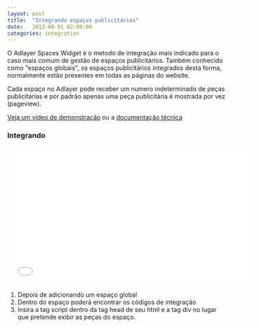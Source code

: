 ```yaml
---
layout: post
title:  "Integrando espaços publicitários"
date:   2013-08-01 02:00:00
categories: integration
---
```


O Adlayer Spaces Widget é o metodo de integração mais indicado para o caso mais comum de gestão de espaços publicitários. Também conhecido como "espaços globais", os espaços publicitários integrados desta forma, normalmente estão presentes em todas as páginas do website. 

Cada espaço no Adlayer pode receber um numero indeterminado de peças publicitárias e por padrão apenas uma peça publicitária é mostrada por vez (pageview).

[Veja um vídeo de demonstração](http://www.youtube.com/watch?v=qiDub8TupVo) ou a [documentação técnica](https://github.com/adlayer/javascript-api/blob/master/docs/widgets/spaces.md)

### Integrando

<object width="560" height="315"><param name="movie" value="//www.youtube.com/v/qiDub8TupVo?hl=en_US&amp;version=3"></param><param name="allowFullScreen" value="true"></param><param name="allowscriptaccess" value="always"></param><embed src="//www.youtube.com/v/qiDub8TupVo?hl=en_US&amp;version=3" type="application/x-shockwave-flash" width="560" height="315" allowscriptaccess="always" allowfullscreen="true"></embed></object>

1. Depois de adicionando um espaço global
2. Dentro do espaço poderá encontrar os códigos de integração
3. Insira a tag script dentro da tag head de seu html e a tag div no lugar que pretende exibir as peças do espaço.
